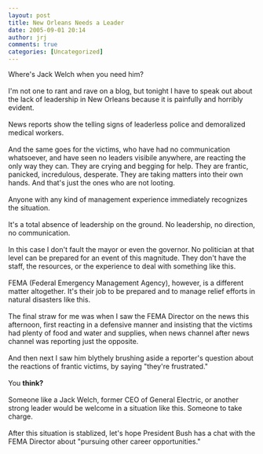 ```yaml
---
layout: post
title: New Orleans Needs a Leader
date: 2005-09-01 20:14
author: jrj
comments: true
categories: [Uncategorized]
---
```

Where's Jack Welch when you need him? <br /><br />I'm not one to rant and rave on a blog, but tonight I have to speak out about the lack of leadership in New Orleans because it is painfully and horribly evident.<br /><br />News reports show the telling signs of leaderless police and demoralized medical workers.<br /><br />And the same goes for the victims, who have had no communication whatsoever, and have seen no leaders visibile anywhere, are reacting the only way they can. They are crying and begging for help. They are frantic, panicked, incredulous, desperate. They are taking matters into their own hands. And that's just the ones who are not looting.<br /><br />Anyone with any kind of management experience immediately recognizes the situation. <br /><br />It's a total absence of leadership on the ground.  No leadership, no direction, no communication.<br /><br />In this case I don't fault the mayor or even the governor. No politician at that level can be prepared for an event of this magnitude. They don't have the staff, the resources, or the experience to deal with something like this.<br /><br />FEMA (Federal Emergency Management Agency), however, is a different matter altogether. It's their job to be prepared and to manage relief efforts in natural disasters like this.<br /><br />The final straw for me was when I saw the FEMA Director on the news this afternoon, first reacting in a defensive manner and insisting that the victims had plenty of food and water and supplies, when news channel after news channel was reporting just the opposite.<br /><br />And then next I saw him blythely brushing aside a reporter's question about the reactions of frantic victims, by saying "they're frustrated."<br /><br />You **think?**<br /><br />Someone like a Jack Welch, former CEO of General Electric, or another strong leader would be welcome in a situation like this. Someone to take charge.<br /><br />After this situation is stablized, let's hope President Bush has a chat with the FEMA Director about "pursuing other career opportunities."
